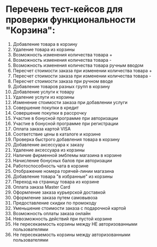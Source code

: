 
# Перечень тест-кейсов для проверки функциональности "Корзина":  
 1. Добавление товара в корзину
 2. Удаление товара из корзины
 3. Возможность изменения количества товара + 
 4. Возможность изменения количества товара - 
 5. Возможность изменения количества товара ручным вводом 
 6. Пересчет стоимости заказа при изменении количества товара + 
 7. Пересчет стоимости заказа при изменении количества товара - 
 8. Пересчет стоимости заказа при ручном вводе
 9. Добавление товаров разных групп в корзину
 10. Добавление услуги к товару
 11. Удаление услуги из корзины
 12. Изменение стоимости заказа при добавлении услуги
 13. Совершение покупки в кредит
 14. Совершение покупки в рассрочку
 15. Участие в бонусной программе при авторизации
 16. Участие в бонусной программе при регистрации
 17. Оплата заказа картой VISA
 18. Соответствие цены в каталоге и корзине 
 19. Проверка быстрого добавления товара в корзину
 20. Добавление аксессуара к заказу
 21. Удаление аксессуара из корзины
 22. Наличие фирменной эмблемы магазина в корзине
 23. Начисление бонусных балов при авторизации
 24. Работоспособность чата в корзине
 25. Отображение номера горячей-линии магазина
 26. Добавление товара "в избранные" из корзины
 27. Переход на страницу товара из корзине
 28. Оплата заказа Master Card
 29. Оформление заказа курьерской доставкой
 30. Оформление заказа путем самовывоза
 31. Предоставление скидки по промокоду
 32. Уменьшение стоимости заказа с подарочной картой
 33. Возможность оплаты заказа онлайн
 34. Невозможность действий при пустой корзине
 35. Не пересекаемость корзины между НЕ авторизованными пользователями
 36. Не пересекаемость корзины между авторизованными пользователями